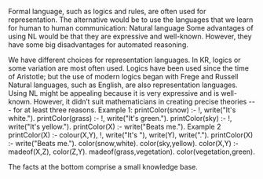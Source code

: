 ﻿Formal language, such as logics and rules, are  often used for representation.
The alternative would be to use the languages that we learn for human to human communication: Natural language 
Some advantages of using NL would be that they are expressive and well-known.
However, they have some big disadvantages for automated reasoning.

We have different choices for representation languages.
In KR, logics or some variation are most often used.
Logics have been used since the time of Aristotle; but the use of modern logics began with Frege and Russell
Natural languages, such as English, are also representation languages.
Using NL might be appealing because it is very expressive and is well-known.
However, it didn’t suit mathematicians in creating precise theories ---  for at least three reasons.
Example 1:
printColor(snow) :- !, write("It's white.").
printColor(grass) :- !, write("It's green.").
printColor(sky) :- !, write("It's yellow.").
printColor(X) :- write("Beats me.").
Example 2
printColor(X) :- colour(X,Y), !,
write("It's "), write(Y), write(".").
printColor(X) :- write("Beats me.").
color(snow,white).
color(sky,yellow).
color(X,Y) :- madeof(X,Z), color(Z,Y).
madeof(grass,vegetation).
color(vegetation,green).

The facts at the bottom comprise a small knowledge base.